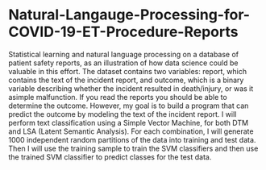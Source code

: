 # Natural-Langauge-Processing-for-COVID-19-ET-Procedure-Reports
Statistical learning and natural language processing on a database of patient safety reports, as an illustration of how data science could be valuable in this effort. The dataset contains two variables: report, which contains the text of the incident report, and outcome, which is a binary variable describing whether the incident resulted in death/injury, or was it asimple malfunction. If you read the reports you should be able to determine the outcome. However, my goal is to build a program that can predict the outcome by modeling the text of the incident report. I will perform text classification using a Simple Vector Machine, for both DTM and LSA (Latent Semantic Analysis). For each combination, I will generate 1000 independent random partitions of the data into training and test data. Then I will use the training sample to train the SVM classifiers and then use the trained SVM classifier to predict classes for the test data.

